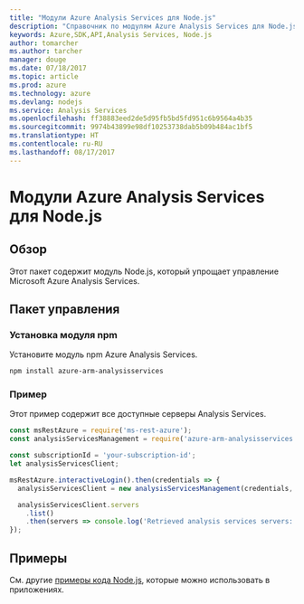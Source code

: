 ```yaml
---
title: "Модули Azure Analysis Services для Node.js"
description: "Справочник по модулям Azure Analysis Services для Node.js"
keywords: Azure,SDK,API,Analysis Services, Node.js
author: tomarcher
ms.author: tarcher
manager: douge
ms.date: 07/18/2017
ms.topic: article
ms.prod: azure
ms.technology: azure
ms.devlang: nodejs
ms.service: Analysis Services
ms.openlocfilehash: ff38883eed2de5d95fb5bd5fd951c6b9564a4b35
ms.sourcegitcommit: 9974b43899e98df10253738dab5b09b484ac1bf5
ms.translationtype: HT
ms.contentlocale: ru-RU
ms.lasthandoff: 08/17/2017
---
```

# <a name="azure-analysis-services-modules-for-nodejs"></a>Модули Azure Analysis Services для Node.js

## <a name="overview"></a>Обзор
Этот пакет содержит модуль Node.js, который упрощает управление Microsoft Azure Analysis Services.

## <a name="management-package"></a>Пакет управления

### <a name="install-the-npm-module"></a>Установка модуля npm

Установите модуль npm Azure Analysis Services.

```bash
npm install azure-arm-analysisservices
```

### <a name="example"></a>Пример

Этот пример содержит все доступные серверы Analysis Services.

```javascript
const msRestAzure = require('ms-rest-azure');
const analysisServicesManagement = require('azure-arm-analysisservices');

const subscriptionId = 'your-subscription-id';
let analysisServicesClient;

msRestAzure.interactiveLogin().then(credentials => {
  analysisServicesClient = new analysisServicesManagement(credentials, subscriptionId);

  analysisServicesClient.servers
    .list()
    .then(servers => console.log('Retrieved analysis services servers: ', servers));
});
```

## <a name="samples"></a>Примеры

См. другие [примеры кода Node.js](https://azure.microsoft.com/resources/samples/?platform=nodejs), которые можно использовать в приложениях.
